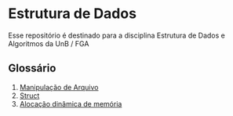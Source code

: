 # Estrutura de Dados
Esse repositório é destinado para a disciplina Estrutura de Dados e Algoritmos da UnB / FGA
## Glossário
1. [Manipulação de Arquivo](https://github.com/W4RT1N5/estruturaDeDados/tree/main/1_manipulacao_de_Arquivo)
2. [Struct](https://github.com/W4RT1N5/estruturaDeDados/tree/main/2_struct)
3. [Alocação dinâmica de memória](https://github.com/W4RT1N5/estruturaDeDados/tree/main/3_alocacao_dinamica_memoria)
